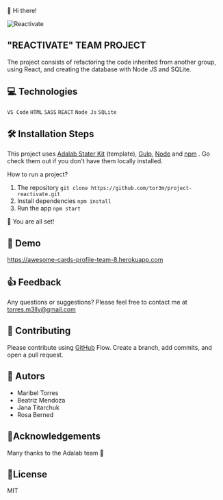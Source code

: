 👋 Hi there!

![Reactivate](https://user-images.githubusercontent.com/81690198/142514491-379651db-080e-4e80-808d-b4fd7129a20c.png)

##  "REACTIVATE" TEAM PROJECT 
The project consists of refactoring the code inherited from another group, using React, and creating the database with Node JS and SQLite. 

## 💻 Technologies
 ``VS Code``
 ``HTML``
 ``SASS``
 ``REACT``
 ``Node Js``
 ``SQLite``

## 🛠️ Installation Steps 

This project uses [Adalab Stater Kit](https://github.com/Adalab/adalab-web-starter-kit) (template), [Gulp](https://gulpjs.com/), [Node](https://nodejs.org/es/)  and [npm](https://www.npmjs.com/) . Go check them out if you don't have them locally installed.

How to run a project? 

  1.	The repository
      `git clone https://github.com/tor3m/project-reactivate.git`
  2.	Install dependencies
    `npm install`
  3.	Run the app
     `npm start`

🌟 You are all set!

## 🚀 Demo 

 https://awesome-cards-profile-team-8.herokuapp.com

## 👍 Feedback
Any questions or suggestions? Please feel free to contact me at torres.m3lly@gmail.com 

## 🍰 Contributing
Please contribute using [GitHub](https://docs.github.com/en/get-started/quickstart/github-flow) Flow. Create a branch, add commits, and open a pull request.


## 🦸 Autors

* Maribel Torres
* Beatriz Mendoza
* Jana Titarchuk
* Rosa Berned

## 🤝Acknowledgements 

Many thanks to the Adalab team 💞

## 📝License 

MIT
